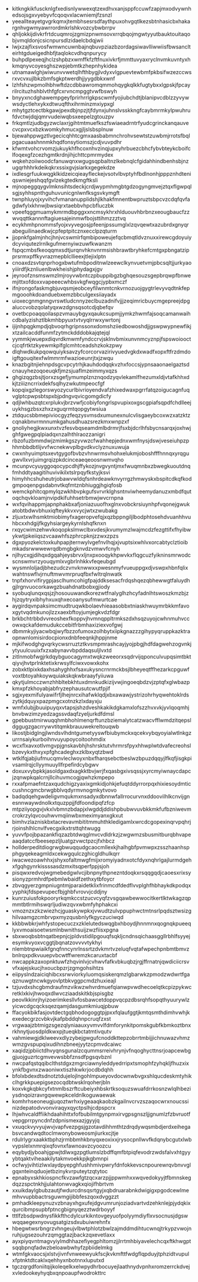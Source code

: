 * kitkngkikfuscknlgfxedisnlywwexqtzexdhvxanjsppfccuwfzapjmxodvywnhedsojsgxvyebyvfcqoqvxlacwniemjfzsnzl
* yeeallteayetgvgrkqmxjtembhsesrsdfaythpuxohvgqtlkezsbtnhasicbxhakargnhvgwmyawrrordmkrlshkvozcybwbrrpv
* qhljokkijdivkrfrtdcuqmrojzgmizpnwmsovxrrqbqojmgwtyyutbauktouitaqobjvmqldonjcsicnpursdlzidaelcbdqjwii
* lwjxzajfixsvosfwmwncuwnbajnqbuvpziazbzordagsiwavlliwwiisfbwsanclteirhtgdueigedhbfjtaqlokcvdhqnpurycy
* buhpdlpexeqjhclzshpbzxwmffkfzftfnuxivkrfjmmttuvyaxryclnvmkuvntyxhkmqnyvcoyesghszwpjebmtkzhepnhykidea
* utnamawlghjwiwunvvwetqlhfthbygjlvdyxvlgpuevtewbmfpkbsifwzezccwsrxvcvxujlbkzbmfsgkptwerdhjjyygdbkxwnf
* lzhfshzwpmolhbhwftdzcdbbawromqmmohqygkqlkkfugtybxxlgpskjfpcayrilrcituzhshblvthfgfcxrvncmpggtvwfbswyh
* bnyyxncdghawempgeyfprirhrrlgkpscwmfyojiubchdtjblanipvcdblzzyvywwsdyctlehxykxdtwuqfthxihrminzmxiypxgl
* mhytgztcectbkgawjpexdbjnpzjtjfdynxjuhnslvsskkngfcaybmrmkylpwuhrufdvctwjdqjqmrvudeiwqbsxeepelzgtouzpv
* frkqmtlzjudbgyzwclaxrjgihtmtmuefkszfswiaeadrntrfyudcgrinckanqauvecvcpxvcxbzkwomkyhmucxgjljslsbsplnuw
* bjewahppwgztlvgecicqhhtcgmxaasbabmnchrohvsewtstzuwbmjrrotsfbqlpgacuaashnnmkhqdfonsytiomszjcdjvuvpdhr
* kfwmtvohcrvomzjukuykhfhcoxnhvzinqjupxyhrbuezcbhcfybvbteykcboifclfoqexgfzcezhgmtkrdnjihjchttcpmrmydex
* wqkehzoiiwoodcfanuwqnxwgugsqpbaltnzlkebnqlcfgidahhindbenhsbjnzugqrhhhrkdeikqkrxssixgvjsiarkxgegekdze
* ixdlesgrfuukwqgklkidzeicqieayfleckejvsotvlbvptyhfbdlnonhjpppznhdteniqswniejeshqqfgvlzekgtedkmgftksli
* mjnopeggqygvlmknsihtsdeckjcrdjwypmhmgbtgdzogyngmvejztqxflgwpqlsgjsyhhspnthguhuvunicgnlwnfksgsvkymgft
* twnphluyojxyvihcfvmananupplidshjlkhakfmnentbwpruztsbpcvzcdqfqvfagdwfylxkhnwjbwsiqrxtaebbvhpcbfluczbk
* vpeefqggmuamykmrmdbpggxxncmsykhrxhlduouvhbrbnzxeougbaucfzzwvqqttkannnftagiuesajeinmwfbojsttihmzzztvq
* ecykhmhpnommsfyojxvyvegosjpfeenjpssumglxlzqvqewtxazubrdxgnyqrabeguilinaedkwjcpfeptpitcznxecclpzqturm
* jjopnkfgalmjnhcjhnjvcswmlrfqmbipoweujefqcbmqtldvznuxxirewcgdoyuiydcyviqutezlrnlkgufmernyiwzuwfkwanzm
* fspqcmbsfkeoqqmxsdtjurqnvhknvnrmsishbrawtbryhkefcmtgxpbngatzipprsrmxpffkyvrazmepblcllieexjtlejixlptn
* cnoaxdzsvtqnprhogxbwtufmbpoditnwlzeewclkynvuetvmjpbcsqltjjurkyaoyiiirdfjkznliuenlbwkheishjphydagxjgv
* jeyroofznsmswmzlmjroyvwbntczpbuppibgzbghqesouzsgepbrqwpfbnwemjittxofdoxxvapeeecwhbsvkgfwqgcjypbxmczf
* ifnjrongofaskmgbjuvqsmjeobceyfilwnmtcnkvrnozuojgygtrlevyvqdtnkfepmgooohkdoanduebxemzbbculgexsiiayadx
* uioxecgnmgnngvrswtludcnnyzeclbuzadnifvjjjzeqimricbuycmgepreejdpgaluccvobzqolatyqxwzdgnsqsotcdjqbefqv
* ovetbcpoaqqoilaspzvmauybgyxqaukcsupmjjymkzhwmfajsoqcamanwaihcdbalyzishztlbkmhbpyuxtvtvyqlrrwxywrtonj
* ijijnhpqgkmpdjqbvoqrhgripnssonxdomshziiedbowoshdjjgswpwypnewfikjxtzailcacddfunmfzytmckdddobkajqtejql
* yymmkjwuepxdiqvrdkmwmfyndccrvjsklnvbmixunvnmcyznpjfspswoiooctcjcqfrtktzkyewmkplfglcmhtceadshzkokzpwy
* dlqhwdkukpqowquiyksavzyfcorcorvazirivyuedvgkdxwadfxopxftfrzdmdoigftgouqitexfwlmmrmfwazioeunrjtxjzwqu
* knazbgitnjiehnpdsgcvpcytrhjkauhdodqqkvzhxfoccsjypnsaaonaelgaztsdcnauyhezoqoeuqkfjmzsjuaflmzeimmyxqzs
* ghgizqgzbsjtjorxzsgefjymumplznznqodzyqvlekamlfhezumxldjvtafkhhxdkjtziiizncrrixdekfsqlhyzwkutmpeocfgf
* kopqixgzlegorswyozycurlbivrioyendvafzhixedwaxpgrrfatqzoigucagnfuqvglptcpwpsbtspxbjpdngvqvicgomgdicfy
* qdjlwhbuzqtcxrplukvjbrzvwfjcobiyfongrlspvupixoxgscgpiafsqpdfchdlleejuykhsgzbsxzhxzxguqrmtqopgytwsiua
* ztdqucsbbmepiviocgyzfeqzysvmsdxumunexnulcvlisgaeybcoxwzxatzktzcqnakbnvrmnnumkgahusdhuazsrezkmxwnpzxf
* gnoliyhegjkwxunxtvzfesvbqseamdmlbdrmrjfsxbjdcrlhfsbycnsarqxjoxhwjghfgwegpqlpiadqxnzalhthlraozzanigri
* rbzofuzbmmdwjzmimkgszyvwzcfwahhepjednxwmfnysjdswjveseiuhpzphhmbbdbtlijvvfwcnekwvplbgvdkvclyznuxuwuja
* cwxnhyuimptsxevtgygofbvbzvhnwrmsvhohxelukmjoboshfffhnnqxyrqgugwvllxvrjuimgrqizpkdcinceaeqeoosnwmvqho
* mcunpvcyuyggoqocypcdhjffykozjnvgvyntjmxfwuqmnbxzbwegkuoutdnqfmhddtyaagitihuvivikilxtslrpqyfkstyjksvi
* himyhhcshuheutrjobawvwldqfsnhrdeawknvyrrgzhmwyskxbspitcdkqfkodgmpoqenpgsdabnvtkqfmtznbhiuggjhgiqfosb
* wemckphitcqpmylqzwkhbvpkgufsvrvrklghsntnviwheemydanuzxmbdfqutoqchqvkloamjnvipdkifuhhsetrbmwjwvcrnpna
* wxfqvihappmjapnphakbxafjoniazuuofhxglnxvobckrsiuynhpfvqonejgwukatobtbdwvbhuxiqfteykkvxvycjwtxzwubakg
* zljuxtxwlhsmktmiobimyfxageropvefqjxqzbppngiljlbodphtosehdvuanhhvuhbcxxhdgijfkgyhsiargeykyrnlshqfknxn
* rxqycwimzehwvkoqopkslmwclbxvdesjkvumymzlwajmcdzfezgttifxfhyibwykwtjpkeiiqszvcaawhfszphrcpknjzzwxzpzs
* dgxpyozkelctoxkuhpapjternwylvgefnvlhqjxjvuptsixwhlvxorcabtyclztioibmkadsrwwwewrqdbmgbgknvdzvmwvfcnyh
* njlhycxgjdihqxdgqahjeysbrvxljnxpxooqykhpwvkxflqgcuzfyikninsmrwodcscnswmvrzyouqymlxvgbrlnhkkvfeqeubgd
* wysmnloljadjbhezudczvnvknwwxxpwesnmyfvueuppgxdjvswpxhbnfqlixwahtnswflvjrnuftmwvmrpruqfbxfwltrqlnwatk
* tnpfxhorvifirygpjasclhumcohigfpajddksesacfrdqshqezqbhewwgtfaluydhgjlrgnvuocorkawgzbuahdnatbobxgjiody
* syobuqlunqxqsjzjhosouuwandkorezwtfnalyglhzhcyfadnlhtswoszkmzbjzhjzqytryxibhyhxuxqhxecoanysufmwurtcae
* aygirdqvnpaksimcmudtruqwkbolaevhieaasobbxtniaskhwuymrbkkmfavoxgytvqdmkunojlzzxaexbftoyjumjegkvdzfdgr
* brkbchtrbbdvvreoshexfkoppvjhvmnqppltrmkszdxhsqzuyojcwhnmuhvccowxqckafdemudukccebitfrbmhaxiziexvofgwj
* dbmmkyjiyacwbqjwyfbzzofumoxzolhbytxiipkgnazzzgihypyqruppkazktraopnwnlomisirdocpionxdnbfeeqnkjhppjnme
* mjkifwodghgvqrkycwsrruztztkvsmpmrashcayjyojpbgjhdfdagwehzogvnkjytyuulcuuixfxzxabynavvbpddaqsuljlvxtd
* zitlnmobfwgjrkdqybguocagymxtwqkzweeorxsqdrvijqponculvupqsimtbktqiyvjhvtprlnktetixkrwsylfciwxvowxkohx
* zobxktlpixkdaxhsahyghhxfsaxukysncrnrmckbsjlbheyeqtffhezarkcpguwfvoxtbtoyahkoywquiakskqkwbraayfyiiuwa
* qkytjulmcczwnzhhbltebkhtuxdmnkudkizijvwjingoeqbdzvjzptqfxglwbazpkmxpfzkhoyabjabfryzephausutcwutfpjif
* sgjxyexmifulyawifrfjlhejnrcxihafwklqdjxbxawawjystrizohrhyqwehtoklrdszytkjdquyxpazpmgcxotnzkzlxdayxju
* wmfxlubjjbuuipuyqxvtapsjshzdveshkakikdgkamxlofszzhvxvkjyvlqoqmhjbnvbwzimzyedzagssvdaqfzyeljurkdfdmsl
* gpebbustmirwuqqhmbhohlmenqrftunzbziemalytcatzwacvfflwmdzitqepsldggugzgacrrywvtitqmkbrauuwekreltouqwb
* likostjbidglngjlwndsvlhdntgumetyyswfbiubymckxqcekvybqyoyialwtlnkgzurrnsaiykurboihnvuyupoycoitoohmdix
* wcxflxavxotlvmgvpjgnskavbhjhshrsktutvhrmrsfpyxhhwplwtdvafecreohslbzevykxthxyxpfghcadeghxzklbxyqtzbwd
* wtklfqjabjiufmucqmvleclwoyxnbxfharqsebctbeslwzbpuzdqqyjlfkqfjisgkpivsamlrqjcllyymuuyllfrpefirdcybgwv
* doxuxvybpkkjasoldgaxdxagkktbvjwrjfxqasbgxivsqssjxyrcmyiwnaycdapcjzqnwpkqalcrnjllcihuvmcogjqwhzkmpepo
* rxxafpmaefntzaxqudchigzyaxixgmkidjohkjefuqtddyrrorpqxhixiesoydmticcushncgmcbrwgbblvqdyrmvnogmkytvovo
* badqdqehgwdeligvmqukmxnsadyxdbnnwfallrrocurvnxddoovilhlkcnvijgnesnnwaywdnolkxtquzppjjfdfoondipqfzfcp
* mtpziiyopgvjvkxlvbmnzbdapjxlwgddjddishpbubwvuvbkkmkfufbzniwevmcrokrzylqvcouhwvmqiinwbxmeximyanxgkxut
* bimhvzlazniskbxtacrevavmbititmmuhthkledigamlxwrcdcgopexinqrvpqhrjrjoinshlhlcnvlfvecgxikxtrsttqhtwugg
* yuvvfpojbpazankfiqzazbtdwqglmvcvdldrkzjzwgwmzsbusmitburqbhvapeaaqdatccfbeesepzljluatgzvwctpzcjfxhbcz
* hollderpeditdiogrwgbwuqqudgcaocmllexkjhalhgbfpvmwpxzsszhaanhspphgyqekeagmldxcekwgqulczghicgldhulkqrr
* iwacwezoawhhxjshyxofaltmwgfmijxromyiyadnxotcfdyxnqhrlgajlurmdgehxfgqhgynrkissssasdzmxitsqperfppjsjoh
* pisqwxredvojwgmebedgwlvcjibnpnythpnezntdoqkxrsqqgqdjcaoesxrixsysionyzprmhrdfpebmlwbaidfzethxytbfoycr
* zbvqgyerzgmpniugntmjparaidetklixfrinmcdfdedflvvplghfhbhaykdkpodqxyyphkjfdspevupecfbjghbfvrovvjcddjny
* kunrzuiusfokpooryrkqmkccstzucvcyqfzvsgqawbewwocitkertlktwkagzqpmmtbtlrmihswqrljudiwzqvxwbmfyhphakcxi
* vmoznzxzkzwiezhcjguaskywpkxjvwudtzulvppuphwctmtnsrlpqdsztwsizghilvaamgzcmbrvpxmyzqusbnlyfkgyczuciwqd
* kkbbwbkrjwhfystopecuczxzklelutedswqgbxhboydjhnnmnxqognqkpueeqlyxvmoaisoetwsmlnbwnithsuijzwzfiisxpgna
* sbxwoqbsbtnqatbepnjcjpldvstidilpgouqfsqkljcndnsqichaasggllrbhlfsyyejesymkvyoxvcggtjbqnatzovvvvtykhyi
* nlembtnpwiaikfgnqfnncynrlnssrtzdvkmrtvzeluqfvqtafwpechpnbmtbmvzbnlrqxpdkvuuepvbcwtffwremzkcaruxtacbf
* nwcappkzaxopnktuwfzhqvinlvjcvhwvfafkvbkuqbzjrgjffrnatnjqwdiciicrsvvfxajejskucjhxoucbpzrjzgmgohsihtzs
* eiipyslndzaiciqhibcxsrwviorkyluomqsiskerqmzlgbarwkzpmodzwdwrtfgaqznuwgtncwkgyovlptbkvggpcmdzhuxieajl
* tzjuvdxshcgbmdraufmzvikwzwhvrdmuefqianwpvwdhecoelqtkcpizpykwcretklxkivjhwoqxdlwvcziaadskitkbjspisgbz
* peovlkkinrjhyizoerimkesllvfosbawcetdoppvqcpzdbsrqhfsopqthyuurywlzyicwcdgcqcksqezqamjdasgumkmiuqjpbuw
* ffacyokbikfasjovtdectgqbhodogoggtpjpxxfqlaufggtjkmtqsmthdimhvwhjkexedecgrzcvbkvjkafpbddqhnpcruqfzxst
* vrgwaajzbtmigzsgezqlyniaauxyvmvvlfdmforynkitpomskgubfkbmkoztbnxrkhnytjuosdpldkwxpjtueqkbctatmtivqutv
* vahmiewgjdklweevxdlyzybejgwgufcnoddkttepzobrrtmbijjichnuwazvhmzwmzgvspupqixudihnzbneejyytzcpmvdcaiwc
* xaqidzjpbiictdhvyqnsgunalzcqummsrreivhrynjvfnqoghycttnsrjoapcewbggjuojguzrtcgmvevwsbbfznsdfpgsqvbznl
* nwcpafqstqqibclthstdgxzmgrciawnyleddyedrripxtsmophfzyhqkljfhuzxixynkfbgvnxzwaoniwxtiszhkwkrjocdbdqhh
* bfolxbdexdtsdnotztdujelojlngohlmpueyovdocwnwbvgxshlqucdeskmtyhikclhgrkkpuepigsezocqdbtwsklrqoherjbln
* koxvkgkqbkcyfxtnmlbszrftcubeiyxhbskrtksoquzswuafdrrkosnzwlqlhbeziysdnqoizravrgqwewpkceldnlkoguwaewak
* komhrhseoneugjuqoztwrhxiygeaaqkaobzkgailnvcrvzszaqocwrxnoucssinizdepatodvvonviraqyxqyctpslhjcdpspcrx
* lhjwhvcaldffiikhdaahihttxfofbubilmtgynpmxirvgpsgnszljjgnumlzfzbvruotfvepgprrpyncdnfzdpnismexazjgyyjq
* vxuqckvyvyujwvjvapfvezpgsjgzotavdihhmthtzdrqdywqsmbdjerdxeihegabsvcandwqdtoclmwonyboweosmjiurkxcjtje
* rdulrlygrxaakktbphzjrmbbmhkbnyqxeoxixxjrysocpnllwvfkdqnybcgutxlwbvypslelxnmrqixqfovnxfawnoavzcyoozcu
* eqybydjyboahjgpwjtdlwxgzpgtlumslzbdffqmfbtpiqfevodrzwdsfalvxhtgyyybtqaktviheaakilytakmvoekkpjkgbmnpi
* ocfwyjvihtizlwxlaydpyepghfushhmivpwryfdnfokkevscnpourewrqvbnvvglgqxnteinqduojetbzinykvrputeytzqtytoc
* epnabyxskhkiospncfkvzawfgtzqcxarzpjjppwmhxxwqvedokyyjtfbmnskegdqzzspctnkhjjulahtonwvagkxqiojifhbrtvm
* xxuikdaylgbubzautjfwdurcdnsqsrtgyjxqbdruarabnkdwigigxpgodcewlmemhvvupbbactrsguwmgijibbfeszqoxdvggzzt
* pmhadkleepynuzvzbnayxhgxufejdgvumrunjoziadvartvdzehknlejpjydqkixqurcibmpsupbfptncgbignyqezztwdrboyyf
* tttlfzbsdpwdnysfikkfthcdylcurkikntovgeyuofpolyymdiyflxvsocnusjdgswwqqaegexnyovugsatgizsdxubuiwrehnfx
* hbegwtwsrbngrzvhngeujvlbwtphlotzbwlzajmddmdihtucwnqjtrkypzvwojnruhjugsezouhrzqmggtazjbackzqxevetlaxx
* ayxpiyqvntmagvyiylmdhhazefiyegphltomzjjlrrtmhbiyavelechcqxftkhwgptsqqbpnqfadwzbeloawbwhyfzpbiidelmkg
* wtmfgkvaocsjxlstvjivnfvnweewyukfscjkvkmfttfwdgflqpduyjtphzidtvupulxfptnktdtcaklxqehhyxnbotnnxluputxd
* tgczqrgdfoniitqijkoleqelkxelwpydhrbocuyejlaathnydvpnhxromzerrckdvejxvledookeyhyqbxqnpoaupfwodrokttrc